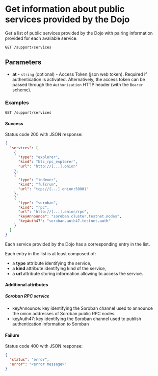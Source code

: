 # Get information about public services provided by the Dojo

Get a list of public services provided by the Dojo with pairing information provided for each available service.


```http request
GET /support/services
```

## Parameters
* **at** - `string` (optional) - Access Token (json web token). Required if authentication is activated. Alternatively, the access token can be passed through the `Authorization` HTTP header (with the `Bearer` scheme).


### Examples

```http request
GET /support/services
```

#### Success
Status code 200 with JSON response:
```json
{
  "services": [
    {
      "type": "explorer",
      "kind": "btc_rpc_explorer",
      "url": "http://[...].onion"
    },
    {
      "type": "indexer",
      "kind": "fulcrum",
      "url": "tcp://[...].onion:50001"
    },
    {
      "type": "soroban",
      "kind": "rpc",
      "url": "http://[...].onion/rpc",
      "keyAnnounce": "soroban.cluster.testnet.nodes",
      "keyAuth47": "soroban.auth47.testnet.auth"
    }
  ]
}
```

Each service provided by the Dojo has a corresponding entry in the list.

Each entry in the list is at least composed of:
* a **type** attribute identifying the service,
* a **kind** attribute identifying kind of the service,
* a **url** attribute storing information allowing to access the service.


#### Additional attributes

##### Soroban RPC service
* keyAnnounce: key identifying the Soroban channel used to announce the onion addresses of Soroban public RPC nodes.
* keyAuth47: key identifying the Soroban channel used to publish authentication information to Soroban


#### Failure
Status code 400 with JSON response:
```json
{
  "status": "error",
  "error": "<error message>"
}
```